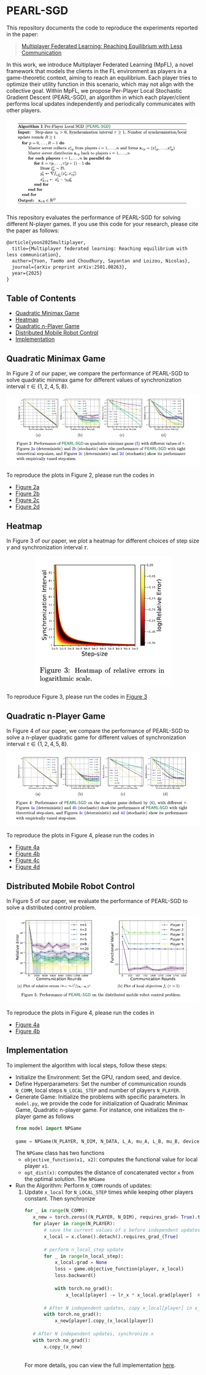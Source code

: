 # PEARL-SGD

This repository documents the code to reproduce the experiments reported in the paper:
> [Multiplayer Federated Learning: Reaching Equilibrium with Less Communication](https://arxiv.org/pdf/2501.08263?)

In this work, we introduce Multiplayer Federated Learning (MpFL), a novel framework that models the clients in the FL environment as players in a game-theoretic context, aiming to reach an equilibrium. Each player tries to optimize their utility function in this scenario, which may not align with the collective goal. Within MpFL, we propose Per-Player Local Stochastic Gradient Descent (PEARL-SGD), an algorithm in which each player/client performs local updates independently and periodically communicates with other players.

<p align="center">
  <img src="images/algorithm.png" alt="Algorithm">
</p>

This repository evaluates the performance of PEARL-SGD for solving different N-player games. If you use this code for your research, please cite the paper as follows:

```
@article{yoon2025multiplayer,
  title={Multiplayer federated learning: Reaching equilibrium with less communication},
  author={Yoon, TaeHo and Choudhury, Sayantan and Loizou, Nicolas},
  journal={arXiv preprint arXiv:2501.08263},
  year={2025}
}
```

## Table of Contents

<!--ts-->
   * [Quadratic Minimax Game](#quadratic-minimax-game)
   * [Heatmap](#heatmap)
   * [Quadratic n-Player Game](#quadratic-n-player-game)
   * [Distributed Mobile Robot Control](#distributed-mobile-robot-control)
   * [Implementation](#implementation)
<!--te-->


## Quadratic Minimax Game
In Figure 2 of our paper, we compare the performance of PEARL-SGD to solve quadratic minimax game for different values of synchronization interval $\tau \in \{ 1, 2, 4, 5, 8 \}$. 

<p align="center">
  <img src="images/fig2.png" alt="Quadratic Minimax Game">
</p>

To reproduce the plots in Figure 2, please run the codes in 
  - [Figure 2a](codes/QGv21.ipynb)
  - [Figure 2b](codes/QGv19.ipynb)
  - [Figure 2c](codes/QGv17.ipynb)
  - [Figure 2d](codes/QGv16.ipynb)

## Heatmap
In Figure 3 of our paper, we plot a heatmap for different choices of step size $\gamma$ and synchronization interval $\tau$. 

<p align="center">
  <img src="images/heatmap.png" alt="Heatmap">
</p>

To reproduce Figure 3, please run the codes in [Figure 3](codes/QGdetv1.ipynb)
  
## Quadratic n-Player Game
In Figure 4 of our paper, we compare the performance of PEARL-SGD to solve a n-player quadratic game for different values of synchronization interval $\tau \in \{ 1, 2, 4, 5, 8 \}$. 

<p align="center">
  <img src="images/fig4.png" alt="Quadratic n-Player Game">
</p>

To reproduce the plots in Figure 4, please run the codes in 
  - [Figure 4a](codes/NPv8.ipynb)
  - [Figure 4b](codes/NPv3.ipynb)
  - [Figure 4c](codes/NPv10.ipynb)
  - [Figure 4d](codes/NPv6.ipynb)

## Distributed Mobile Robot Control
In Figure 5 of our paper, we evaluate the performance of PEARL-SGD to solve a distributed control problem.

<p align="center">
  <img src="images/fig5.png" alt="Distributed Control Game">
</p>

To reproduce the plots in Figure 4, please run the codes in 
  - [Figure 4a](codes/RGv4.py)
  - [Figure 4b](codes/RGv5.py)

## Implementation
To implement the algorithm with local steps, follow these steps:
  - Initialize the Environment: Set the GPU, random seed, and device.
  - Define Hyperparameters: Set the number of communication rounds `N_COMM`, local steps `N_LOCAL_STEP` and number of players `N_PLAYER`.
  - Generate Game: Initialize the problems with specific parameters. In `model.py`, we provide the code for initialization of Quadratic Minimax Game, Quadratic n-player game. For instance, one initializes the n-player game as follows
    ```python
    from model import NPGame
    
    game = NPGame(N_PLAYER, N_DIM, N_DATA, L_A, mu_A, L_B, mu_B, device=device)
    ```
    The `NPGame` class has two functions
      - `objective_function(x1, x2)`: computes the functional value for local player `x1`.
      - `opt_dist(x)`: computes the distance of concatenated vector `x` from the optimal solution. 
    The `NPGame`
  - Run the Algorithm: Perform `N_COMM` rounds of updates:
      1. Update `x_local` for `N_LOCAL_STEP` times while keeping other players constant. Then synchronize
         ```python
         for _ in range(N_COMM):
            x_new = torch.zeros((N_PLAYER, N_DIM), requires_grad= True).to(device=device)
            for player in range(N_PLAYER):
                # save the current values of x before independent updates
                x_local = x.clone().detach().requires_grad_(True)
                 
                # perform n_local_step update
                for _ in range(n_local_step):
                    x_local.grad = None
                    loss = game.objective_function(player, x_local)
                    loss.backward()
                    
                    with torch.no_grad():
                        x_local[player] -= lr_x * x_local.grad[player]  # Update x_local[player]
                
                # After N independent updates, copy x_local[player] in x_new[player]
                with torch.no_grad():
                    x_new[player].copy_(x_local[player])
            
            # After N independent updates, synchronize x
            with torch.no_grad():
                x.copy_(x_new)
           
         ```
         For more details, you can view the full implementation [here](codes/NPv6.py).
 






